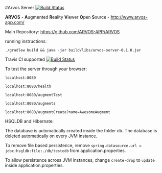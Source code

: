 #Arvos Server [![Build Status](https://travis-ci.org/Omarasifshaikh/Arvos-server.svg?branch=master)](https://travis-ci.org/Omarasifshaikh/Arvos-server)


<B>ARVOS</B> - <B>A</B>ugmented <B>R</B>eality <B>V</B>iewer <B>O</B>pen <B>S</B>ource -  http://www.arvos-app.com/


Main Repository: https://github.com/ARVOS-APP/ARVOS

running instructions:

`./gradlew build && java -jar build/libs/arvos-server-0.1.0.jar`


Travis CI supported [![Build Status](https://travis-ci.org/Omarasifshaikh/Arvos-server.svg?branch=master)](https://travis-ci.org/Omarasifshaikh/Arvos-server)


To test the server through your browser:

`localhost:8080`

`localhost:8080/health`

`localhost:8080/augmentTest`

`localhost:8080/augments`

`localhost:8080/augmentCreate?name=AwesomeAugment`


HSQLDB and Hibernate:

The database is automatically created inside the folder db. The database is deleted automatically on every JVM instance. 


To remove file based persistence, remove `spring.datasource.url = jdbc:hsqldb:file:./db/testedb` from application.properties.


To allow persistence across JVM instances, change `create-drop` to `update` inside application.properties.  


